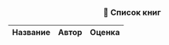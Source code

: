 <h3 align="center">📗 Список книг</h3>

<table>
  <thead>
    <tr>
      <th>
        Название
      </th>
      <th>
        Автор
      </th>
      <th>
        Оценка
      </th>
    <tr>
  </thead>
</table>
